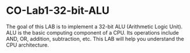 # CO-Lab1-32-bit-ALU
The goal of this LAB is to implement a 32-bit ALU (Arithmetic Logic Unit). ALU is the basic 
computing component of a CPU. Its operations include AND, OR, addition, subtraction, etc. 
This LAB will help you understand the CPU architecture.
